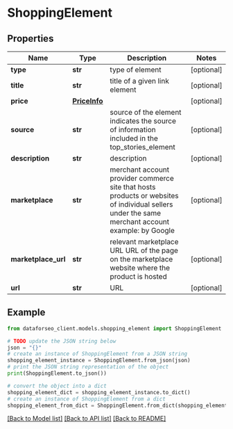 # ShoppingElement


## Properties

Name | Type | Description | Notes
------------ | ------------- | ------------- | -------------
**type** | **str** | type of element | [optional] 
**title** | **str** | title of a given link element | [optional] 
**price** | [**PriceInfo**](PriceInfo.md) |  | [optional] 
**source** | **str** | source of the element indicates the source of information included in the top_stories_element | [optional] 
**description** | **str** | description | [optional] 
**marketplace** | **str** | merchant account provider commerce site that hosts products or websites of individual sellers under the same merchant account example: by Google | [optional] 
**marketplace_url** | **str** | relevant marketplace URL URL of the page on the marketplace website where the product is hosted | [optional] 
**url** | **str** | URL | [optional] 

## Example

```python
from dataforseo_client.models.shopping_element import ShoppingElement

# TODO update the JSON string below
json = "{}"
# create an instance of ShoppingElement from a JSON string
shopping_element_instance = ShoppingElement.from_json(json)
# print the JSON string representation of the object
print(ShoppingElement.to_json())

# convert the object into a dict
shopping_element_dict = shopping_element_instance.to_dict()
# create an instance of ShoppingElement from a dict
shopping_element_from_dict = ShoppingElement.from_dict(shopping_element_dict)
```
[[Back to Model list]](../README.md#documentation-for-models) [[Back to API list]](../README.md#documentation-for-api-endpoints) [[Back to README]](../README.md)


